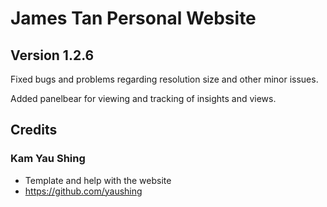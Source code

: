 # James Tan Personal Website
## Version 1.2.6
Fixed bugs and problems regarding resolution size and other minor issues.

Added panelbear for viewing and tracking of insights and views.

## Credits
### Kam Yau Shing
- Template and help with the website
- https://github.com/yaushing
